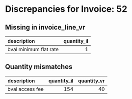 # Discrepancies for Invoice: 52

## Missing in invoice_line_vr

| description            |   quantity_il |
|:-----------------------|--------------:|
| bval minimum flat rate |             1 |

## Quantity mismatches

| description     |   quantity_il |   quantity_vr |
|:----------------|--------------:|--------------:|
| bval access fee |           154 |            40 |

